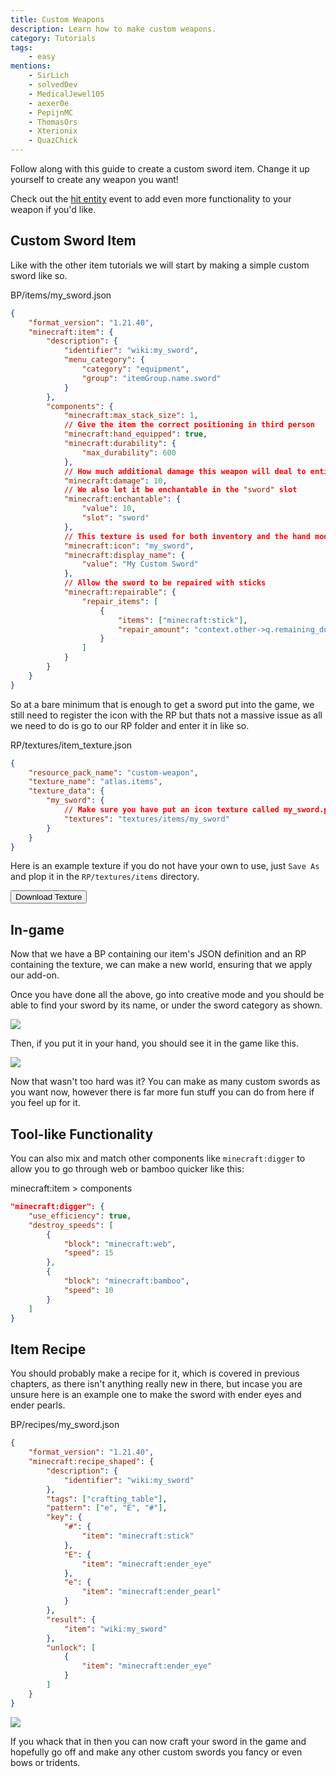 ```yaml
---
title: Custom Weapons
description: Learn how to make custom weapons.
category: Tutorials
tags:
    - easy
mentions:
    - SirLich
    - solvedDev
    - MedicalJewel105
    - aexer0e
    - PepijnMC
    - ThomasOrs
    - Xterionix
    - QuazChick
---
```


Follow along with this guide to create a custom sword item. Change it up yourself to create any weapon you want!

Check out the [hit entity](/items/item-events#hit-entity) event to add even more functionality to your weapon if you'd like.

## Custom Sword Item

Like with the other item tutorials we will start by making a simple custom sword like so.

<CodeHeader>BP/items/my_sword.json</CodeHeader>

```json
{
    "format_version": "1.21.40",
    "minecraft:item": {
        "description": {
            "identifier": "wiki:my_sword",
            "menu_category": {
                "category": "equipment",
                "group": "itemGroup.name.sword"
            }
        },
        "components": {
            "minecraft:max_stack_size": 1,
            // Give the item the correct positioning in third person
            "minecraft:hand_equipped": true,
            "minecraft:durability": {
                "max_durability": 600
            },
            // How much additional damage this weapon will deal to entities
            "minecraft:damage": 10,
            // We also let it be enchantable in the "sword" slot
            "minecraft:enchantable": {
                "value": 10,
                "slot": "sword"
            },
            // This texture is used for both inventory and the hand model
            "minecraft:icon": "my_sword",
            "minecraft:display_name": {
                "value": "My Custom Sword"
            },
            // Allow the sword to be repaired with sticks
            "minecraft:repairable": {
                "repair_items": [
                    {
                        "items": ["minecraft:stick"],
                        "repair_amount": "context.other->q.remaining_durability + 0.05 * context.other->q.max_durability"
                    }
                ]
            }
        }
    }
}
```

So at a bare minimum that is enough to get a sword put into the game, we still need to register the icon with the RP but thats not a massive issue as all we need to do is go to our RP folder and enter it in like so.

<CodeHeader>RP/textures/item_texture.json</CodeHeader>

```json
{
    "resource_pack_name": "custom-weapon",
    "texture_name": "atlas.items",
    "texture_data": {
        "my_sword": {
            // Make sure you have put an icon texture called my_sword.png here
            "textures": "textures/items/my_sword"
        }
    }
}
```

Here is an example texture if you do not have your own to use, just `Save As` and plop it in the `RP/textures/items` directory.

<WikiImage
    src="/assets/images/tutorials/custom-weapons/my_sword.png"
    alt="Sword texture"
    pixelated="true"
    width="128"
    class="my-4 mr-4"
/>

<Button link="https://raw.githubusercontent.com/Bedrock-OSS/bedrock-wiki/wiki/docs/public/assets/images/tutorials/custom-weapons/my_sword.png">
    Download Texture
</Button>

## In-game

Now that we have a BP containing our item's JSON definition and an RP containing the texture, we can make a new world, ensuring that we apply our add-on.

Once you have done all the above, go into creative mode and you should be able to find your sword by its name, or under the sword category as shown.

![](/assets/images/tutorials/custom-weapons/custom_sword.jpg)

Then, if you put it in your hand, you should see it in the game like this.

![](/assets/images/tutorials/custom-weapons/held_sword.jpg)

Now that wasn't too hard was it? You can make as many custom swords as you want now, however there is far more fun stuff you can do from here if you feel up for it.

## Tool-like Functionality

You can also mix and match other components like `minecraft:digger` to allow you to go through web or bamboo quicker like this:

<CodeHeader>minecraft:item > components</CodeHeader>

```json
"minecraft:digger": {
    "use_efficiency": true,
    "destroy_speeds": [
        {
            "block": "minecraft:web",
            "speed": 15
        },
        {
            "block": "minecraft:bamboo",
            "speed": 10
        }
    ]
}
```

## Item Recipe

You should probably make a recipe for it, which is covered in previous chapters, as there isn't anything really new in there, but incase you are unsure here is an example one to make the sword with ender eyes and ender pearls.

<CodeHeader>BP/recipes/my_sword.json</CodeHeader>

```json
{
    "format_version": "1.21.40",
    "minecraft:recipe_shaped": {
        "description": {
            "identifier": "wiki:my_sword"
        },
        "tags": ["crafting_table"],
        "pattern": ["e", "E", "#"],
        "key": {
            "#": {
                "item": "minecraft:stick"
            },
            "E": {
                "item": "minecraft:ender_eye"
            },
            "e": {
                "item": "minecraft:ender_pearl"
            }
        },
        "result": {
            "item": "wiki:my_sword"
        },
        "unlock": [
            {
                "item": "minecraft:ender_eye"
            }
        ]
    }
}
```

![](/assets/images/tutorials/custom-weapons/sword_recipe.jpg)

If you whack that in then you can now craft your sword in the game and hopefully go off and make any other custom swords you fancy or even bows or tridents.
